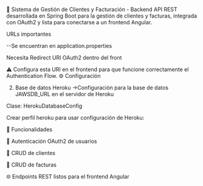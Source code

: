 🧾 Sistema de Gestión de Clientes y Facturación - Backend
API REST desarrollada en Spring Boot para la gestión de clientes y facturas, integrada con OAuth2 y lista para conectarse a un frontend Angular.

URLs importantes

--Se encuentran en application.properties

Necesita Redirect URI OAuth2 dentro del front

⚠️ Configura esta URI en el frontend para que funcione correctamente el Authentication Flow.
⚙️ Configuración

2. Base de datos Heroku ->Configuración para la base de datos JAWSDB_URL en el servidor de Heroku

Clase: HerokuDatabaseConfig

Crear perfil heroku para usar configuración de Heroku:

📌 Funcionalidades

🔐 Autenticación OAuth2 de usuarios

👥 CRUD de clientes

🧾 CRUD de facturas

🌐 Endpoints REST listos para el frontend Angular
